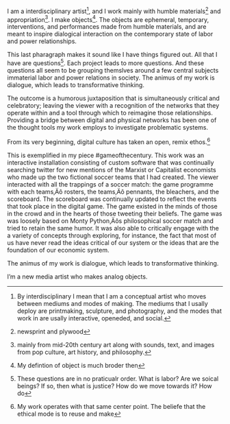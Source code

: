 I am a interdisciplinary artist[^1], and I work mainly with humble materials[^3] and appropriation[^4]. I make objects[^5]. The objects are ephemeral, temporary, interventions, and performances made from humble materials, and are meant to inspire dialogical interaction on the contemporary state of labor and power relationships.

This last pharagraph makes it sound like I have things figured out. All that I have are questions[^6]. Each project leads to more questions. And these questions all seem to be grouping themslves around a few central subjects immaterial labor and power relations in society. The animus of my work is dialogue, which leads to transformative thinking.  

The outcome is a humorous juxtaposition that is simultaneously critical and celebratory; leaving the viewer with a recognition of the networks that they operate within and a tool through which to reimagine those relationships. Providing a bridge between digital and physical networks has been one of the thought tools my work employs to investigate problematic systems.
 
From its very beginning, digital culture has taken an open, remix ethos.[^7]

This is exemplified in my piece #gameofthecentury. This work was an interactive installation consisting of custom software that was continually searching twitter for new mentions of the Marxist or Capitalist economists who made up the two fictional soccer teams that I had created. The viewer interacted with all the trappings of a soccer match: the game programme with each teams‚Äô rosters, the teams‚Äô pennants, the bleachers, and the scoreboard. The scoreboard was continually updated to reflect the events that took place in the digital game. The game existed in the minds of those in the crowd and in the hearts of those tweeting their beliefs. The game was was loosely based on Monty Python‚Äôs philosophical soccer match and tried to retain the same humor. It was also able to critically engage with the a variety of concepts through exploring, for instance, the fact that most of us have never read the ideas critical of our system or the ideas that are the foundation of our economic system.

The animus of my work is dialogue, which leads to transformative thinking. 


[^1]:By interdisciplinary I mean that I am a conceptual artist[^2] who moves between mediums and modes of making. The mediums that I usally deploy are printmaking, sculpture, and photography, and the modes that work in are usally interactive, openeded, and social. 

I’m a new media artist who makes analog objects. 

[^2]:primarily conceptual social practice.

[^3]:newsprint and plywood

[^4]:mainly from mid-20th century art along with sounds, text, and images from pop culture, art history, and philosophy.

[^5]:My defintion of object is much broder then 

[^6]:These questions are in no praticualr order. What is labor? Are we soical beings? If so, then what is justice? How do we move towards it? How do 

[^7]:My work operates with that same center point. The beliefe that the ethical mode is to reuse and make 